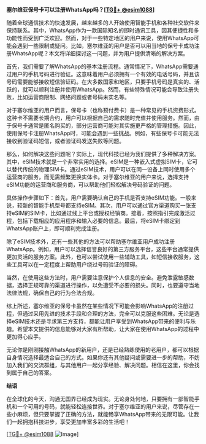 **塞尔维亚保号卡可以注册WhatsApp吗？[[TG💪+ @esim1088](https://t.me/s/esim1088)]**

随着全球通信技术的快速发展，越来越多的人开始使用智能手机和各种社交软件来保持联系。其中，WhatsApp作为一款国际知名的即时通讯工具，因其便捷性和多功能性而受到广泛欢迎。然而，对于一些特定地区的用户来说，使用WhatsApp可能会遇到一些限制或疑问。比如，塞尔维亚的用户是否可以用当地的保号卡成功注册WhatsApp呢？本文将详细探讨这一问题，并为用户提供清晰的解决方案。

首先，我们需要了解WhatsApp的基本注册流程。通常情况下，WhatsApp需要通过用户的手机号码进行验证。这意味着用户必须拥有一个有效的电话号码，并且该号码需要能够接收短信验证码。在大多数国家和地区，只要手机号码是真实的、活跃的，就可以顺利注册并使用WhatsApp。然而，有些特殊情况可能会导致注册失败，比如运营商限制、网络问题或者号码未实名等。

对于塞尔维亚的用户而言，保号卡（也称预付费卡）是一种常见的手机资费形式。这种卡不需要长期合约，用户可以根据自己的需求随时充值并使用服务。然而，由于保号卡通常是匿名购买的，部分运营商可能对其实施更严格的管理措施。因此，使用保号卡注册WhatsApp时，可能会遇到一些挑战。例如，有些保号卡可能无法接收到验证码短信，或者验证码发送失败等问题。

那么，如何解决这些问题呢？实际上，现代科技已经为我们提供了多种解决方案。其中，eSIM技术就是一个非常实用的选择。eSIM是一种嵌入式虚拟SIM卡，它可以替代传统的物理SIM卡。通过eSIM技术，用户可以在同一设备上同时使用多个运营商的服务，而无需频繁更换实体卡。对于塞尔维亚的用户来说，选择支持eSIM功能的运营商和服务商，可以帮助他们轻松解决号码验证的问题。

具体操作步骤如下：首先，用户需要确认自己的手机是否支持eSIM功能。一般来说，较新的智能手机型号都支持eSIM。其次，用户可以通过官方渠道购买一张支持eSIM的SIM卡，比如通过线上平台或授权经销商。接着，按照指引完成激活过程，包括下载相应的应用程序和输入必要的信息。最后，将eSIM卡绑定到WhatsApp账户上，即可顺利完成注册。

除了eSIM技术外，还有一些其他的方法可以帮助塞尔维亚用户成功注册WhatsApp。例如，用户可以选择信誉良好的第三方服务平台，这些平台通常提供更加灵活的服务方案。此外，也可以尝试使用一些辅助工具，如短信接收服务，这些工具可以在一定程度上帮助用户绕过号码验证的障碍。

当然，在使用这些方法时，用户需要注意保护个人信息的安全。避免泄露敏感数据，选择正规可靠的渠道进行操作，以免遭受不必要的损失。同时，也要遵守当地法律法规，确保自己的行为合法合规。

综上所述，塞尔维亚的保号卡虽然在某些情况下可能会影响WhatsApp的注册过程，但通过采用先进的技术手段和合理的方法，完全可以克服这些困难。无论是选择eSIM技术还是寻求第三方支持，都能让用户享受到WhatsApp带来的便利与乐趣。希望本文提供的信息能够对大家有所帮助，让大家在使用WhatsApp的过程中更加得心应手。

无论你是刚刚接触WhatsApp的新用户，还是已经熟练使用的老用户，都可以根据自身情况选择最适合自己的方式。如果你还有其他疑问或需要进一步的帮助，不妨加入我们的交流群组，与其他用户一起分享经验、解决问题。相信在这里，你会找到属于自己的答案。

**结语**

在全球化的今天，沟通无国界已经成为现实。无论身处何地，只要拥有一部智能手机和一个可用的号码，就能轻松连接世界。对于塞尔维亚的用户来说，尽管存在一些小麻烦，但只要掌握了正确的方法，就能畅享WhatsApp带来的无限可能。让我们一起拥抱科技进步，享受更加丰富多彩的生活吧！

[[TG💪+ @esim1088](https://t.me/s/esim1088) ![Image](https://i.postimg.cc/4NQfJmqS/Snipaste-2025-05-13-00-14-12.png)]